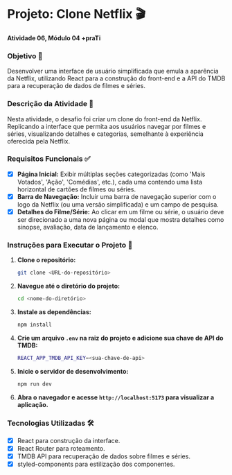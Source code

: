 # Projeto: Clone Netflix 🎬

**Atividade 06, Módulo 04 +praTi**

### Objetivo 🎯

Desenvolver uma interface de usuário simplificada que emula a aparência da Netflix, utilizando React para a construção do front-end e a API do TMDB para a recuperação de dados de filmes e séries.

### Descrição da Atividade 📝

Nesta atividade, o desafio foi criar um clone do front-end da Netflix. Replicando a interface que permita aos usuários navegar por filmes e séries, visualizando detalhes e categorias, semelhante à experiência oferecida pela Netflix.

### Requisitos Funcionais ✅

- [x] **Página Inicial:** Exibir múltiplas seções categorizadas (como 'Mais Votados', 'Ação', 'Comédias', etc.), cada uma contendo uma lista horizontal de cartões de filmes ou séries.
- [x] **Barra de Navegação:** Incluir uma barra de navegação superior com o logo da Netflix (ou uma versão simplificada) e um campo de pesquisa.
- [x] **Detalhes do Filme/Série:** Ao clicar em um filme ou série, o usuário deve ser direcionado a uma nova página ou modal que mostra detalhes como sinopse, avaliação, data de lançamento e elenco.

### Instruções para Executar o Projeto 🚀

1. **Clone o repositório:**

   ```bash
   git clone <URL-do-repositório>
   ```

2. **Navegue até o diretório do projeto:**

   ```bash
   cd <nome-do-diretório>
   ```

3. **Instale as dependências:**

   ```bash
   npm install
   ```

4. **Crie um arquivo `.env` na raiz do projeto e adicione sua chave de API do TMDB:**

   ```bash
   REACT_APP_TMDB_API_KEY=<sua-chave-de-api>
   ```

5. **Inicie o servidor de desenvolvimento:**

   ```bash
   npm run dev
   ```

6. **Abra o navegador e acesse `http://localhost:5173` para visualizar a aplicação.**

### Tecnologias Utilizadas 🛠️

- [x] React para construção da interface.
- [x] React Router para roteamento.
- [x] TMDB API para recuperação de dados sobre filmes e séries.
- [x] styled-components para estilização dos componentes.
